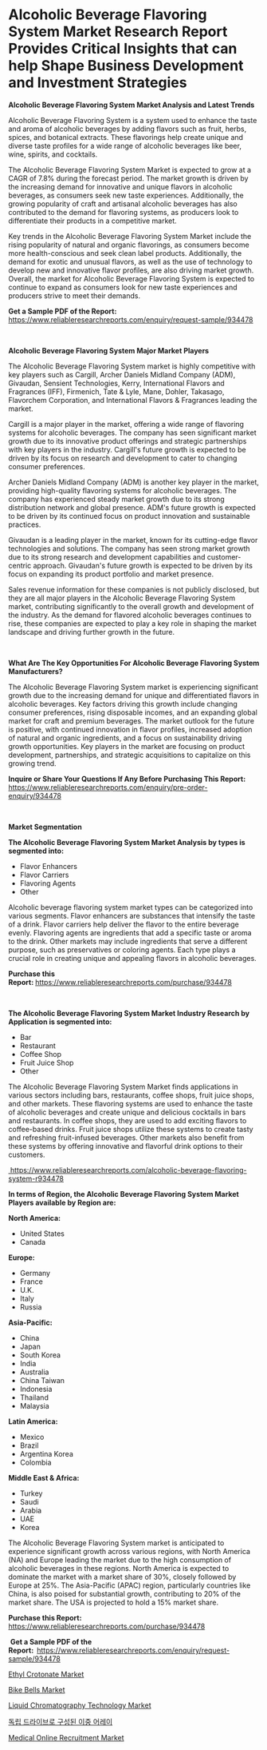 <p><h1>Alcoholic Beverage Flavoring System Market Research Report Provides Critical Insights that can help Shape Business Development and Investment Strategies</h1></p><p><strong>Alcoholic Beverage Flavoring System Market Analysis and Latest Trends</strong></p>
<p><p>Alcoholic Beverage Flavoring System is a system used to enhance the taste and aroma of alcoholic beverages by adding flavors such as fruit, herbs, spices, and botanical extracts. These flavorings help create unique and diverse taste profiles for a wide range of alcoholic beverages like beer, wine, spirits, and cocktails.</p><p>The Alcoholic Beverage Flavoring System Market is expected to grow at a CAGR of 7.8% during the forecast period. The market growth is driven by the increasing demand for innovative and unique flavors in alcoholic beverages, as consumers seek new taste experiences. Additionally, the growing popularity of craft and artisanal alcoholic beverages has also contributed to the demand for flavoring systems, as producers look to differentiate their products in a competitive market.</p><p>Key trends in the Alcoholic Beverage Flavoring System Market include the rising popularity of natural and organic flavorings, as consumers become more health-conscious and seek clean label products. Additionally, the demand for exotic and unusual flavors, as well as the use of technology to develop new and innovative flavor profiles, are also driving market growth. Overall, the market for Alcoholic Beverage Flavoring System is expected to continue to expand as consumers look for new taste experiences and producers strive to meet their demands.</p></p>
<p><strong>Get a Sample PDF of the Report:&nbsp;</strong> <a href="https://www.reliableresearchreports.com/enquiry/request-sample/934478">https://www.reliableresearchreports.com/enquiry/request-sample/934478</a></p>
<p>&nbsp;</p>
<p><strong>Alcoholic Beverage Flavoring System Major Market Players</strong></p>
<p><p>The Alcoholic Beverage Flavoring System market is highly competitive with key players such as Cargill, Archer Daniels Midland Company (ADM), Givaudan, Sensient Technologies, Kerry, International Flavors and Fragrances (IFF), Firmenich, Tate & Lyle, Mane, Dohler, Takasago, Flavorchem Corporation, and International Flavors & Fragrances leading the market.</p><p>Cargill is a major player in the market, offering a wide range of flavoring systems for alcoholic beverages. The company has seen significant market growth due to its innovative product offerings and strategic partnerships with key players in the industry. Cargill's future growth is expected to be driven by its focus on research and development to cater to changing consumer preferences.</p><p>Archer Daniels Midland Company (ADM) is another key player in the market, providing high-quality flavoring systems for alcoholic beverages. The company has experienced steady market growth due to its strong distribution network and global presence. ADM's future growth is expected to be driven by its continued focus on product innovation and sustainable practices.</p><p>Givaudan is a leading player in the market, known for its cutting-edge flavor technologies and solutions. The company has seen strong market growth due to its strong research and development capabilities and customer-centric approach. Givaudan's future growth is expected to be driven by its focus on expanding its product portfolio and market presence.</p><p>Sales revenue information for these companies is not publicly disclosed, but they are all major players in the Alcoholic Beverage Flavoring System market, contributing significantly to the overall growth and development of the industry. As the demand for flavored alcoholic beverages continues to rise, these companies are expected to play a key role in shaping the market landscape and driving further growth in the future.</p></p>
<p>&nbsp;</p>
<p><strong>What Are The Key Opportunities For Alcoholic Beverage Flavoring System Manufacturers?</strong></p>
<p><p>The Alcoholic Beverage Flavoring System market is experiencing significant growth due to the increasing demand for unique and differentiated flavors in alcoholic beverages. Key factors driving this growth include changing consumer preferences, rising disposable incomes, and an expanding global market for craft and premium beverages. The market outlook for the future is positive, with continued innovation in flavor profiles, increased adoption of natural and organic ingredients, and a focus on sustainability driving growth opportunities. Key players in the market are focusing on product development, partnerships, and strategic acquisitions to capitalize on this growing trend.</p></p>
<p><strong>Inquire or Share Your Questions If Any Before Purchasing This Report:</strong> <a href="https://www.reliableresearchreports.com/enquiry/pre-order-enquiry/934478">https://www.reliableresearchreports.com/enquiry/pre-order-enquiry/934478</a></p>
<p>&nbsp;</p>
<p><strong>Market Segmentation</strong></p>
<p><strong>The Alcoholic Beverage Flavoring System Market Analysis by types is segmented into:</strong></p>
<p><ul><li>Flavor Enhancers</li><li>Flavor Carriers</li><li>Flavoring Agents</li><li>Other</li></ul></p>
<p><p>Alcoholic beverage flavoring system market types can be categorized into various segments. Flavor enhancers are substances that intensify the taste of a drink. Flavor carriers help deliver the flavor to the entire beverage evenly. Flavoring agents are ingredients that add a specific taste or aroma to the drink. Other markets may include ingredients that serve a different purpose, such as preservatives or coloring agents. Each type plays a crucial role in creating unique and appealing flavors in alcoholic beverages.</p></p>
<p><strong>Purchase this Report:&nbsp;</strong><a href="https://www.reliableresearchreports.com/purchase/934478">https://www.reliableresearchreports.com/purchase/934478</a></p>
<p>&nbsp;</p>
<p><strong>The Alcoholic Beverage Flavoring System Market Industry Research by Application is segmented into:</strong></p>
<p><ul><li>Bar</li><li>Restaurant</li><li>Coffee Shop</li><li>Fruit Juice Shop</li><li>Other</li></ul></p>
<p><p>The Alcoholic Beverage Flavoring System Market finds applications in various sectors including bars, restaurants, coffee shops, fruit juice shops, and other markets. These flavoring systems are used to enhance the taste of alcoholic beverages and create unique and delicious cocktails in bars and restaurants. In coffee shops, they are used to add exciting flavors to coffee-based drinks. Fruit juice shops utilize these systems to create tasty and refreshing fruit-infused beverages. Other markets also benefit from these systems by offering innovative and flavorful drink options to their customers.</p></p>
<p><a href="https://www.reliableresearchreports.com/alcoholic-beverage-flavoring-system-r934478">&nbsp;https://www.reliableresearchreports.com/alcoholic-beverage-flavoring-system-r934478</a></p>
<p><strong>In terms of Region, the Alcoholic Beverage Flavoring System Market Players available by Region are:</strong></p>
<p>
    <p> <strong> North America: </strong>
        <ul>
            <li>United States</li>
            <li>Canada</li>
        </ul>
        </p> 
    <p> <strong> Europe: </strong>
        <ul>
            <li>Germany</li>
            <li>France</li>
            <li>U.K.</li>
            <li>Italy</li>
            <li>Russia</li>
        </ul>
        </p> 
    <p> <strong> Asia-Pacific: </strong>
        <ul>
            <li>China</li>
            <li>Japan</li>
            <li>South Korea</li>
            <li>India</li>
            <li>Australia</li>
            <li>China Taiwan</li>
            <li>Indonesia</li>
            <li>Thailand</li>
            <li>Malaysia</li>
        </ul>
        </p> 
    <p> <strong> Latin America: </strong>
        <ul>
            <li>Mexico</li>
            <li>Brazil</li>
            <li>Argentina Korea</li>
            <li>Colombia</li>
        </ul>
        </p> 
    <p> <strong> Middle East & Africa: </strong>
        <ul>
            <li>Turkey</li>
            <li>Saudi</li>
            <li>Arabia</li>
            <li>UAE</li>
            <li>Korea</li>
        </ul>
    </p>
    </p>
<p><p>The Alcoholic Beverage Flavoring System market is anticipated to experience significant growth across various regions, with North America (NA) and Europe leading the market due to the high consumption of alcoholic beverages in these regions. North America is expected to dominate the market with a market share of 30%, closely followed by Europe at 25%. The Asia-Pacific (APAC) region, particularly countries like China, is also poised for substantial growth, contributing to 20% of the market share. The USA is projected to hold a 15% market share.</p></p>
<p><strong>Purchase this Report: </strong><a href="https://www.reliableresearchreports.com/purchase/934478">https://www.reliableresearchreports.com/purchase/934478</a></p>
<p>&nbsp;<strong>Get a Sample PDF of the Report:&nbsp;&nbsp;</strong><a href="https://www.reliableresearchreports.com/enquiry/request-sample/934478">https://www.reliableresearchreports.com/enquiry/request-sample/934478</a></p>
<p><strong></strong></p>
<p><p><a href="https://www.linkedin.com/pulse/global-ethyl-crotonate-market-size-expe-intelli-forecast-wkl5c?trackingId=cfXsU7UkQi2MaTs44CksyQ%3D%3D">Ethyl Crotonate Market</a></p><p><a href="https://www.linkedin.com/pulse/emerging-trends-bike-bells-market-global-outlook-future-da0ye?trackingId=dd3twBclQ5OoLuwUoCUrRw%3D%3D">Bike Bells Market</a></p><p><a href="https://github.com/zzflqewx24/Market-Research-Report-List-1/blob/main/liquid-chromatography-technology-market.md">Liquid Chromatography Technology Market</a></p><p><a href="https://github.com/airdroplover110/Market-Research-Report-List-2/blob/main/903963082152.md">독립 드라이브로 구성된 이중 어레이</a></p><p><a href="https://github.com/troySchroederhs/Market-Research-Report-List-1/blob/main/medical-online-recruitment-market.md">Medical Online Recruitment Market</a></p></p>